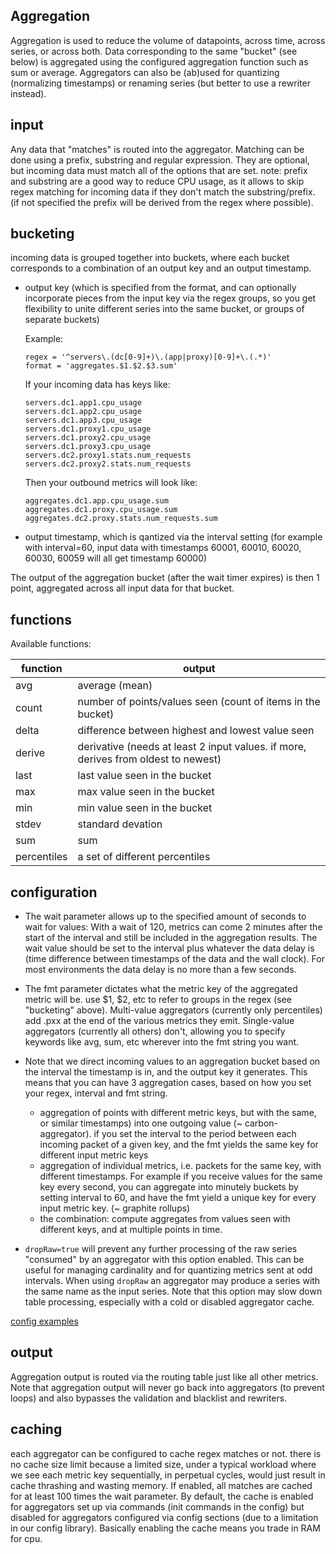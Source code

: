 
Aggregation
-----------

Aggregation is used to reduce the volume of datapoints, across time, across series, or across both.
Data corresponding to the same "bucket" (see below) is aggregated using the configured aggregation function such as sum or average.
Aggregators can also be (ab)used for quantizing (normalizing timestamps) or renaming series (but better to use a rewriter instead).

## input

Any data that "matches" is routed into the aggregator.
Matching can be done using a prefix, substring and regular expression. They are optional, but incoming data must match all of the options that are set.
note: prefix and substring are a good way to reduce CPU usage, as it allows to skip regex matching for incoming data if they don't match the substring/prefix.
(if not specified the prefix will be derived from the regex where possible).

## bucketing

incoming data is grouped together into buckets, where each bucket corresponds to a combination of an output key and an output timestamp.

* output key (which is specified from the format, and can optionally incorporate pieces from the input key via the regex groups,
  so you get flexibility to unite different series into the same bucket, or groups of separate buckets)

  Example:
  ```
  regex = '^servers\.(dc[0-9]+)\.(app|proxy)[0-9]+\.(.*)'
  format = 'aggregates.$1.$2.$3.sum'
  ```

  If your incoming data has keys like:
  ```
  servers.dc1.app1.cpu_usage
  servers.dc1.app2.cpu_usage
  servers.dc1.app3.cpu_usage
  servers.dc1.proxy1.cpu_usage
  servers.dc1.proxy2.cpu_usage
  servers.dc1.proxy3.cpu_usage
  servers.dc2.proxy1.stats.num_requests
  servers.dc2.proxy2.stats.num_requests
  ```
  Then your outbound metrics will look like:
  ```
  aggregates.dc1.app.cpu_usage.sum
  aggregates.dc1.proxy.cpu_usage.sum
  aggregates.dc2.proxy.stats.num_requests.sum
  ```

* output timestamp, which is qantized via the interval setting
  (for example with interval=60, input data with timestamps 60001, 60010, 60020, 60030, 60059 will all get timestamp 60000)

The output of the aggregation bucket (after the wait timer expires) is then 1 point, aggregated across all input data for that bucket.

## functions

Available functions: 

function       | output
---------------|----------------------------------------------
avg            | average (mean)
count          | number of points/values seen (count of items in the bucket)
delta          | difference between highest and lowest value seen
derive         | derivative (needs at least 2 input values. if more, derives from oldest to newest)
last           | last value seen in the bucket
max            | max value seen in the bucket
min            | min value seen in the bucket
stdev          | standard devation
sum            | sum
percentiles    | a set of different percentiles

## configuration


* The wait parameter allows up to the specified amount of seconds to wait for values:
With a wait of 120, metrics can come 2 minutes after the start of the interval and still be included in the aggregation results.  The wait value should be set to the interval plus whatever the data delay is (time difference between timestamps of the data and the wall clock). For most environments the data delay is no more than a few seconds.
* The fmt parameter dictates what the metric key of the aggregated metric will be.  use $1, $2, etc to refer to groups in the regex (see "bucketing" above).
  Multi-value aggregators (currently only percentiles) add .pxx at the end of the various metrics they emit.
  Single-value aggregators (currently all others) don't, allowing you to specify keywords like avg, sum, etc wherever into the fmt string you want.
* Note that we direct incoming values to an aggregation bucket based on the interval the timestamp is in, and the output key it generates.
  This means that you can have 3 aggregation cases, based on how you set your regex, interval and fmt string.
  - aggregation of points with different metric keys, but with the same, or similar timestamps) into one outgoing value (~ carbon-aggregator).
    if you set the interval to the period between each incoming packet of a given key, and the fmt yields the same key for different input metric keys
  - aggregation of individual metrics, i.e. packets for the same key, with different timestamps.  For example if you receive values for the same key every second, you can aggregate into minutely buckets by setting interval to 60, and have the fmt yield a unique key for every input metric key.  (~ graphite rollups)
  - the combination: compute aggregates from values seen with different keys, and at multiple points in time.

* `dropRaw=true` will prevent any further processing of the raw series "consumed" by an aggregator with this option enabled.  This can be useful for managing cardinality and for quantizing metrics sent at odd intervals.  When using `dropRaw` an aggregator may produce a series with the same name as the input series. Note that this option may slow down table processing, especially with a cold or disabled aggregator cache.

[config examples](https://github.com/graphite-ng/carbon-relay-ng/blob/master/docs/config.md#aggregators)

## output

Aggregation output is routed via the routing table just like all other metrics.
Note that aggregation output will never go back into aggregators (to prevent loops) and also bypasses the validation and blacklist and rewriters.

## caching

each aggregator can be configured to cache regex matches or not. there is no cache size limit because a limited size, under a typical workload where we see each metric key sequentially, in perpetual cycles, would just result in cache thrashing and wasting memory. If enabled, all matches are cached for at least 100 times the wait parameter. By default, the cache is enabled for aggregators set up via commands (init commands in the config) but disabled for aggregators configured via config sections (due to a limitation in our config library).  Basically enabling the cache means you trade in RAM for cpu.


